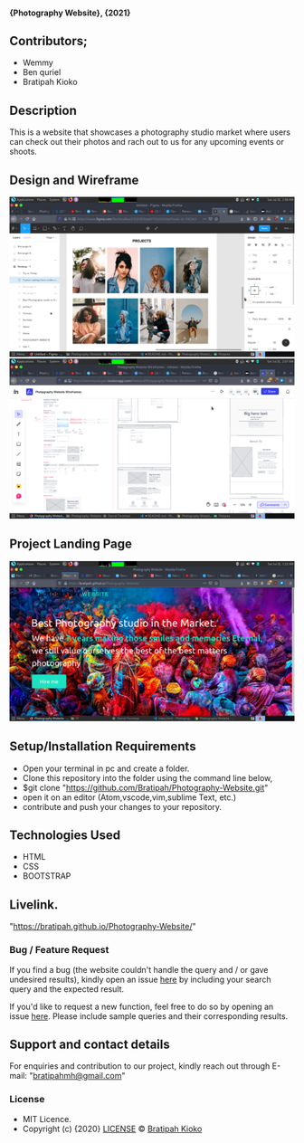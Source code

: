 #### {Photography Website}, {2021}
## Contributors;
 * Wemmy
 * Ben quriel
 * Bratipah Kioko
## Description
This is a website that showcases a photography studio market where users can check out their photos and rach out to us for any upcoming events or shoots.
## Design and Wireframe
![Image description](https://github.com/Bratipah/Photography-Website/blob/bratipah/images/Screenshot%20at%202021-07-31%2001-58-29.png) ![Image description](https://github.com/Bratipah/Photography-Website/blob/bratipah/images/Screenshot%20at%202021-07-31%2002-07-13.png)
## Project Landing Page
![Image description](https://github.com/Bratipah/Photography-Website/blob/bratipah/images/Screenshot%20at%202021-07-31%2001-22-06.png) 
## Setup/Installation Requirements
* Open your terminal in pc and create a folder.
* Clone this repository into the folder using the command line below,
* $git clone "https://github.com/Bratipah/Photography-Website.git"
* open it on an editor (Atom,vscode,vim,sublime Text, etc.)
* contribute and push your changes to your repository.
## Technologies Used
* HTML
* CSS
* BOOTSTRAP
## Livelink.
"https://bratipah.github.io/Photography-Website/"
### Bug / Feature Request

If you find a bug (the website couldn't handle the query and / or gave undesired results), kindly open an issue [here](https://github.com/Bratipah/Photography-Website/issues) by including your search query and the expected result.

If you'd like to request a new function, feel free to do so by opening an issue [here](https://github.com/Bratipah/Photography-Website/issues). Please include sample queries and their corresponding results.
## Support and contact details
For enquiries and contribution to our project, kindly reach out through E-mail: "bratipahmh@gmail.com"
### License
* MIT Licence.
* Copyright (c) {2020} [LICENSE](https://github.com/Bratipah/Photography-Website/blob/bratipah/LICENSE.md) © [Bratipah Kioko ](https://github.com/bratipah)